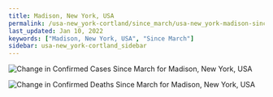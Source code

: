```yaml
---
title: Madison, New York, USA
permalink: /usa-new_york-cortland/since_march/usa-new_york-madison-since_march.html
last_updated: Jan 10, 2022
keywords: ["Madison, New York, USA", "Since March"]
sidebar: usa-new_york-cortland_sidebar
---
```


![Change in Confirmed Cases Since March for Madison, New York, USA](/covid_tracker/images/graphs/usa-new_york-madison-delta_confirmed-since_march_graph.png)

![Change in Confirmed Deaths Since March for Madison, New York, USA](/covid_tracker/images/graphs/usa-new_york-madison-delta_deaths-since_march_graph.png)
